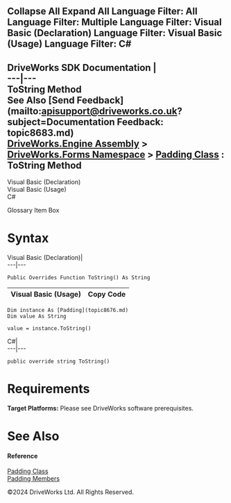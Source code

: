        

 Collapse All Expand All  Language Filter: All  Language Filter: Multiple  Language Filter: Visual Basic (Declaration) Language Filter: Visual Basic (Usage) Language Filter: C#  
---  
DriveWorks SDK Documentation  |   
---|---  
ToString Method   
See Also [Send Feedback](mailto:apisupport@driveworks.co.uk?subject=Documentation Feedback: topic8683.md)  
[DriveWorks.Engine Assembly](topic2156.md) > [DriveWorks.Forms Namespace](topic7266.md) > [Padding Class](topic8676.md) : ToString Method  
---  
  
Visual Basic (Declaration)    
Visual Basic (Usage)    
C# 

Glossary Item Box

# Syntax

Visual Basic (Declaration)|   
---|---  
      
    
    Public Overrides Function ToString() As String  
  
Visual Basic (Usage)| Copy Code  
---|---  
      
    
    Dim instance As [Padding](topic8676.md)
    Dim value As String
     
    value = instance.ToString()  
  
C#|   
---|---  
      
    
    public override string ToString()  
  
# Requirements

**Target Platforms:** Please see DriveWorks software prerequisites.

# See Also

#### Reference

[Padding Class](topic8676.md)   
[Padding Members](topic8677.md)

©2024 DriveWorks Ltd. All Rights Reserved.
